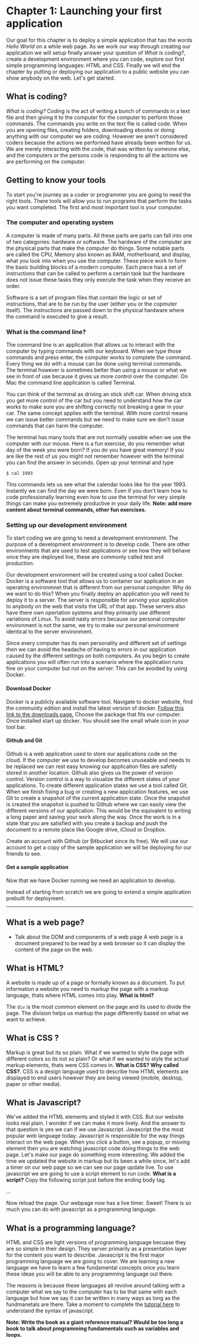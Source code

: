 # Chapter 1: Launching your first application
Our goal for this chapter is to deploy a simple application that has the words *Hello World* on a while web page. As we work our way through creating our application we will setup finally answer your question of *What is coding?*, create a development environment where you can code, explore our first simple programming languages: HTML and CSS. Finally we will end the chapter by putting or deploying our application to a public website you can show anybody on the web. Let's get started.

## What is coding?
*What is coding?* Coding is the act of writing a bunch of commands in a text file and then giving it to the computer for the computer to perform those commands. The commands you write on the text file is called code. When you are opening files, creating folders, downloading ebooks or doing anything with our computer we are coding. However we aren't considered coders because the actions we performed have already been written for us. We are merely interacting with the code, that was written by someone else, and the computers or the persons code is responding to all the actions we are performing on the computer. 

## Getting to know your tools
To start you're journey as a coder or programmer you are going to need the right tools. There tools will allow you to run programs that perform the tasks you want completed. The first and most important tool is your computer.

### The computer and operating system
A computer is made of many parts. All these parts are parts can fall into one of two categories: hardware or software. The hardware of the computer are the physical parts that make the computer do things. Some notable parts are called the CPU, Memory also known as RAM, motherboard, and display, what you look into when you use the computer. These piece work to form the basic building blocks of a modern computer. Each piece has a set of instructions that can be called to perform a certain task but the hardware does not issue these tasks they only execute the task when they receive an order. 

Software is a set of program files that contain the logic or set of instructions, that are to be run by the user (either you or the copmuter itself). The instructions are passed down to the physical hardware where the command is executed to give a result. 

### What is the command line?
The command line is an application that allows us to interact with the computer by typing commands with our keyboard. When we type those commands and press enter, the computer works to complete the command. Every thing we do with a mouse can be done using terminal commands. The terminal however is sometimes better than using a mouse or what we see in front of use because it gives us more control over the computer. On Mac the command line application is called Terminal.

You can think of the terminal as driving an stick shift car. When driving stick you get more control of the car but you need to understand how the car works to make sure you are shifting correctly not breaking a gear in your car. The same concept applies with the terminal. With more control means we can issue better commands but we need to make sure we don't issue commands that can harm the computer. 

The terminal has many tools that are not normally useable when we use the computer with our mouse. Here is a fun exercise, do you remember what day of the week you were born? If you do you have great memory! If you are like the rest of us you might not remember however with the terminal you can find the answer in seconds. Open up your terminal and type

```
$ cal 1993
```

This commands lets us see what the calendar looks like for the year 1993. Instantly we can find the day we were born. Even if you don't learn how to code professionally learning even how to use the terminal for very simple things can make you extremely productive in your daily life. **Note: add more content about terminal commands, other fun exercises.**

### Setting up our development environment
To start coding we are going to need a development environment. The purpose of a development environment is to develop code. There are other environments that are used to test applications or see how they will behave once they are deployed live, these are commonly called test and production.

Our development environment will be created using a tool called Docker. Docker is a software tool that allows us to container our application in an operating environmnet that is different from our personal computer. Why do we want to do this? When you finally deploy an application you will need to deploy it to a server. The server is responsible for _serving_ your application to anybody on the web that visits the URL of that app. These servers also have there own opertation systems and they primarily use different variations of Linux. To avoid nasty errors because our personal computer environment  is not the same, we try to make our personal environment identical to the server environment. 

Since every computer has its own personality and different set of settings then we can avoid the headache of having to errors in our application caused by the different settings on both computers. As you begin to create applications you will often run into a scenario where the application runs fine on your computer but not on the server. This can be avoided by using Docker.

#### Download Docker
Docker is a publicly available software tool. Navigate to docker website, find the community edition and install the latest version of docker. [Follow this link to the downloads page.](https://www.docker.com/community-edition) Choose the package that fits our computer. Once installed start up docker. You should see the small whale icon in your tool bar.

#### Github and Git
Github is a web application used to store our applications code on the cloud. If the computer we use to develop becomes unuseable and needs to be replaced we can rest easy knowing our application files are safetly stored in another location. Github also gives us the power of version control. Version control is a way to visualize the different states of your applications. To create different application states we use a tool called Git. When we finish fixing a bug or creating a new application features, we use Git to create a snapshot of the current application state. Once the snapshot is created the snapshot is pushed to Github where we can easily view the different versions of our application. This would be the equivalent to writing a long paper and saving your work along the way. Once the work is in a state that you are satisfied with you create a backup and push the document to a remote place like Google drive, iCloud or Dropbox.

Create an account with Github (or Bitbucket since its free). We will use our account to get a copy of the sample application we will be deploying for our friends to see.




#### Get a sample application
Now that we have Docker running we need an application to develop. 

Instead of starting from scratch we are going to extend a simple application prebuilt for deployment. 







-----------




## What is a web page?
* Talk about the DOM and components of a web page
A web page is a document prepared to be read by a web browser so it can display the content of the page on the web. 


## What is HTML?
A website is made up of a page or formally known as a document. To put information a website you need to 
markup the page with a markup language, thats where HTML comes into play. **What is html?** 

The `div` is the most common element on the page and its used to divide the page. The division helps us markup the page differently based on what we want to achieve. 

## What is CSS ?
Markup is great but its so plain. What if we wanted to style the page with different colors so its not so plain? Or what if we wanted to style the actual markup elements, thats were CSS comes in. **What is CSS? Why called CSS?**. CSS is a design language used to describe how HTML elements are displayed to end users however they are being viewed (mobile, desktop, paper or other media).

## What is Javascript?
We've added the HTML elements and styled it with CSS. But our website looks real plain. I wonder if we can make it more lively. And the answer to that question is yes we can if we use Javascript. Javascript the the most popular web language today. Javascript is responsible for the way things interact on the web page. When you click a button, see a popup, or moving element then you are watching javascript code doing things to the web page. Let's make our page do something more interesting. We added the time we updated the website in markup but its been a while since, let's add a timer on our web page so we can see our page update live. To use javascript we are going to use a script element to run code. **What is a script?** Copy the following script just before the ending body tag.

...

Now reload the page. Our webpage now has a live timer. Sweet! There is so much you can do with javascript as a programming language. 


## What is a programming language?
HTML and CSS are light versions of programming language becuase they are so simple in their design. They server primarily as a presentation layer for the content you want to describe. Javascript is the first major programming language we are going to cover. We are learning a new language we have to learn a few fundamental concepts once you learn these ideas you will be able to any programming language out there. 

The reasons is because these languages all revolve around talking with a computer what we say to the computer has to be that same with each language but how we say it can be written in many ways as long as the fundmanetals are there. Take a moment to complete the [tutorial here](https://www.w3schools.com/js/default.asp) to understand the syntax of javascript.

**Note: Write the book as a giant reference manual? Would be too long a book to talk about programming fundamentals such as variables and loops.**